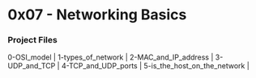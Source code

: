 # 0x07 - Networking Basics

### Project Files
0-OSI_model |
1-types_of_network |
2-MAC_and_IP_address |
3-UDP_and_TCP |
4-TCP_and_UDP_ports |
5-is_the_host_on_the_network |